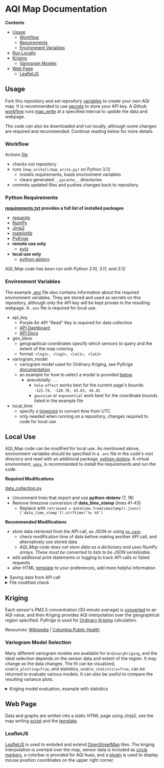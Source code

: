 # AQI Map Documentation

**Contents**
 - [Usage](/docs#usage)
   - [Workflow](/docs#workflow)
   - [Requirements](/docs#python-requirements)
   - [Environment Variables](/docs#environment-variables)
 - [Run Locally](/docs#local-use)
 - [Kriging](/docs#kriging)
   - [Variogram Models](/docs#variogram-model-selection)
 - [Web Page](/docs#web-page)
   - [LeafletJS](/docs#leafletjs)
   
   
## Usage

Fork this repository and set repository [variables](https://docs.github.com/en/actions/writing-workflows/choosing-what-your-workflow-does/store-information-in-variables) 
to create your own AQI map. It is recommended to use [secrets](https://docs.github.com/en/actions/security-for-github-actions/security-guides/using-secrets-in-github-actions) 
to store your API key. A Github [workflow](/.github/workflows/main.yaml) runs [map_write](/map_write.py) 
at a specified interval to update the data and webpage.

The code can also be downloaded and run locally, although some changes are required and recommended. 
Continue reading below for more details.

### Workflow

Actions [file](/.github/workflows/main.yaml) 
 - checks out repository
 - runs `[map_write](/map_write.py)` on Python 3.12
   - installs requirements, loads environment variables
   - clears generated `__pycache__` directories 
 - commits updated files and pushes changes back to repository


### Python Requirements

**[requirements.txt](/requirements.txt) provides a full list of installed packages**
  - [requests](https://requests.readthedocs.io/en/latest/)
  - [NumPy](https://numpy.org/doc/stable/)
  - [Jinja2](https://jinja.palletsprojects.com/en/3.1.x/intro/)
  - [matplotlib](https://matplotlib.org/stable/)
  - [PyKrige](https://geostat-framework.readthedocs.io/projects/pykrige/en/stable/)
  - **remote use only**
    - [pytz](https://pythonhosted.org/pytz/)
  - **local use only**
    - [python-dotenv](https://github.com/theskumar/python-dotenv)
	
*AQI_Map code has been run with Python 3.10, 3.11, and 3.12*

### Environment Variables

The example [.env](/example.env) file also contains information about the required environment variables. 
They are stored and used as secrets on this repository, although only the API key will be kept private 
in the resulting webpage. A `.env` file is required for local use.

 - api_key
   - Purple Air API "Read" Key is required for data collection
   - [API Dashboard](https://develop.purpleair.com/dashboards/keys)
   - [API Docs](https://api.purpleair.com/#api-welcome-using-api-keys)
 - geo_bbox
   - geographical coordinates specify which sensors to query and the extent of the map coloring
   - format: `<lng1>, <lng2>, <lat1>, <lat2>`
 - variogram_model
   - variogram model used for Ordinary Kriging, see PyKrige [documentation](https://geostat-framework.readthedocs.io/projects/pykrige/en/stable/generated/pykrige.ok.OrdinaryKriging.html#pykrige.ok.OrdinaryKriging)
   - an example for how to select a model is provided [below](/docs#variogram-model-selection)
     - anecdotally . . . 
	   - `hole-effect` works best for the current page's bounds `-121.74, -120.78, 43.63, 44.42`
	   - `gaussian` or `exponential` work best for the coordinate bounds listed in the example file
 - local_time
   - specify a [timezone](https://en.wikipedia.org/wiki/List_of_tz_database_time_zones) to convert time from UTC
   - only needed when running on a repository, changes required to code for local use

## Local Use

AQI_Map code can be modified for local use. As mentioned above, environment variables should be specified in a `.env` file in the 
code's root directory and read with an additional package, [python-dotenv](https://github.com/theskumar/python-dotenv). A virtual 
environment, [`venv`](https://docs.python.org/3/library/venv.html), is recommended to install the requirements and run the code.

**Required Modifications**

[data_collection.py](/scripts/data_collection.py)
 - Uncomment lines that import and use **python-dotenv** (7, 16)
 - Remove timezone conversion of **data_time_stamp** (lines 41-43)
   - Replace with `retrieved = datetime.fromtimestamp(r.json()['data_time_stamp']).strftime('%x %X')`
   
**Recommended Modifications**
 - store data retrieved from the API call, as JSON or using [`np.save`](https://numpy.org/doc/stable/reference/generated/numpy.save.html)
   - check modification time of data before making another API call, and alternatively use stored data
   - *AQI_Map code does not store data as a dictionary and uses NumPy arrays. These must be converted to lists to be JSON serializable*.
 - add additional print statements or logging to track API calls or failed requests
 - alter HTML [template](/templates/map_template.html) to your preferences, add more helpful information

<details><summary>Saving data from API call</summary> 

```python
# . . .  API call request stored as "r"
data = r.json()['data']

for sens in data:
	ind = sens[0]
	sensors[ind] = {
		'PM2.5':sens[6],
		'name':sens[1],
		'rating':sens[2],
		'lat':sens[3],
		'lng':sens[4],
		'confident': True if sens[5]==100 else False,
}
with open(Path('data','sensors.json'), 'w') as file:
	json.dump(sensors, file)
```
</details>

<details><summary>File modified check</summary> 

```python
if Path('data','sensors.json').exists():
	last_load = datetime.datetime.fromtimestamp(Path('data','sensors.json').stat().st_mtime)
	time_since = datetime.datetime.now() - last_load

if not Path('data','sensors.json').exists() or time_since > datetime.timedelta(minutes=30):
	# stale data or first call, replace "_" with items returned from data collection code
	print('making API call')
	sensors  = collect_data()
else:
	print('loading sensor data from files')
	with open(Path('data','sensors.json'), 'r') as file:
		sensors = json.load(file)

# finish preparing data for template
```

</details>


## Kriging

Each sensor's PM2.5 concentration (30 minute average) is [converted](/scripts/aqi_calc.py) to an AQI value, 
and then Kriging provides AQI interpolation over the geographical region specified. PyKrige is used for 
[Ordinary Kriging](https://geostat-framework.readthedocs.io/projects/pykrige/en/stable/generated/pykrige.ok.OrdinaryKriging.html#pykrige.ok.OrdinaryKriging) 
calculation.

Resources: [Wikipedia](https://en.wikipedia.org/wiki/Kriging) | [Columbia Public Health](https://www.publichealth.columbia.edu/research/population-health-methods/kriging-interpolation)

### Variogram Model Selection

Many different variogram models are available for `OrdinaryKriging`, and the ideal selection depends 
on the sensor data and extent of the region. It may change as the data changes. The fit can be visualized, 
`enable_plotting=True`, and statistics, `enable_statistics=True`, can be returned to evaluate various models.
It can also be useful to compare the resulting variance plots.


<details><summary>Kriging model evaluation, example with statistics</summary> 

```python
# evaluate variogram model statistics, per docs:
# "ideally Q1 is close to zero, Q2 is close to 1, and cR is as small as possible"

for vm in ['linear', 'power', 'gaussian', 'spherical', 'exponential', 'hole-effect']:
    OK = OrdinaryKriging(
            sensor_data['lng'], sensor_data['lat'], sensor_data['aqi'],
            variogram_model=vm, verbose=False, enable_statistics =True,
            coordinates_type='geographic', 
    )

    print('\t',vm)
    OK.print_statistics()
    print()
```

</details>



## Web Page

Data and graphs are written into a static HTML page using Jinja2, see the map writing 
[script](/map_write.py) and the [template](/templates/map_template.html).

### LeafletJS

[LeafletJS](https://leafletjs.com/) is used to embded and extend [OpenStreetMap](https://www.openstreetmap.org/) tiles. 
The kriging interpolation is overlaid over the map, sensor data is included as 
[circle markers](https://leafletjs.com/reference.html#circlemarker), a colorbar is provided for AQI hues, 
and a [plugin](https://github.com/ardhi/Leaflet.MousePosition) is used to display mouse position coordinates 
on the upper right corner.